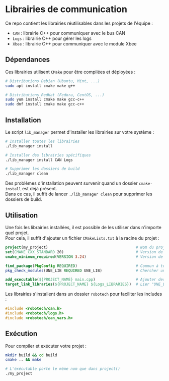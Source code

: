 # Librairies de communication

Ce repo contient les librairies réutilisables dans les projets de l'équipe :
- `CAN` : librairie C++ pour communiquer avec le bus CAN
- `Logs` : librairie C++ pour gérer les logs
- `Xbee` : librairie C++ pour communiquer avec le module Xbee

## Dépendances

Ces librairies utilisent `CMake` pour être compilées et déployées :
```bash
# Distributions Debian (Ubuntu, Mint, ...)
sudo apt install cmake make g++

# Distributions RedHat (Fedora, CentOS, ...)
sudo yum install cmake make gcc-c++
sudo dnf install cmake make gcc-c++
```

## Installation

Le script `lib_manager` permet d'installer les librairies sur votre système :
```bash
# Installer toutes les librairies
./lib_manager install

# Installer des librairies spécifiques
./lib_manager install CAN Logs

# Supprimer les dossiers de build
./lib_manager clean
```
Des problèmes d'installation peuvent survenir quand un dossier `cmake-install` est déjà présent.<br>
Dans ce cas, il suffit de lancer `./lib_manager clean` pour supprimer les dossiers de build.

## Utilisation

Une fois les librairies installées, il est possible de les utiliser dans n'importe quel projet.<br>
Pour cela, il suffit d'ajouter un fichier `CMakeLists.txt` à la racine du projet :
```cmake
project(my_project)                                       # Nom du projet
set(CMAKE_CXX_STANDARD 20)                                # Version de C++
cmake_minimum_required(VERSION 3.24)                      # Version de CMake

find_package(PkgConfig REQUIRED)                          # Commun à tous les projets
pkg_check_modules(UNE_LIB REQUIRED UNE_LIB)               # Chercher une librairie

add_executable(${PROJECT_NAME} main.cpp)                  # Ajouter des fichiers sources
target_link_libraries(${PROJECT_NAME} ${Logs_LIBRARIES})  # Lier "UNE_LIB" au projet
```

Les librairies s'installent dans un dossier `robotech` pour faciliter les includes :
```cpp
#include <robotech/can.h>
#include <robotech/logs.h>
#include <robotech/can_vars.h>
```

## Exécution

Pour compiler et exécuter votre projet :
```bash
mkdir build && cd build
cmake .. && make

# L'éxécutable porte le même nom que dans project()
./my_project
```